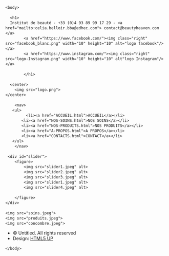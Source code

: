 <!DOCTYPE html>
<html>
    <head>
        <meta charset="utf-8">
        <link rel="stylesheet" href="style.css" />
        <title>Beauty Heaven</title>
    </head>

    <body>
    
      <h1> 
      Institut de beauté - +33 (0)4 93 89 99 17 29 - <a href="mailto:celia.belloir.bba@edhec.com"> contact@beautyheaven.com </a> 
            <a href="https://www.facebook.com/"><img class="right" src="facebook_blanc.png" width="10" height="10" alt="logo facebook"/></a>
            <a href="https://www.instagram.com/"><img class="right" src="logo-Instagram.png" width="10" height="10" alt"logo Instagram"/></a>

            </h1>

      <center>
        <img src="logo.png">
	</center>
	
        <nav>
       <ul>
      		 <li><a href="ACCUEIL.html">ACCUEIL</a></li>
		   <li><a href="NOS-SOINS.html">NOS SOINS</a></li>
		   <li><a href="NOS-PRODUITS.html">NOS PRODUITS</a></li>
		   <li><a href="A-PROPOS.html">A PROPOS</a></li>
		   <li><a href="CONTACTS.html">CONTACT</a></li>
       </ul>
        </nav>
        
	 <div id="slider">
        <figure>
            <img src="slider1.jpeg" alt>
            <img src="slider2.jpeg" alt>
            <img src="slider3.jpeg" alt>
            <img src="slider1.jpeg" alt>
            <img src="slider4.jpeg" alt>

        </figure>
    </div>

    <img src="soins.jpeg">
    <img src="produits.jpeg">
    <img src="concombre.jpeg">

<footer>
    <ul class="coypright"> 
<li>&copy; Untitled. All rights reserved</li><li>Design: <a href="http://html5up.net">HTML5 UP</a></li>

</footer> 
                            </ul>
                        </div>

    </body>
</html>

